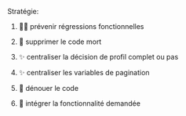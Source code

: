 <div style="height:200px">&nbsp;</div>

Stratégie:

1. 💂‍♂️ prévenir régressions fonctionnelles

2. 🧹 supprimer le code mort

3. ✨ centraliser la décision de profil complet ou pas

4. ✨ centraliser les variables de pagination

5. 🧶 dénouer le code

6. 🎯 intégrer la fonctionnalité demandée
